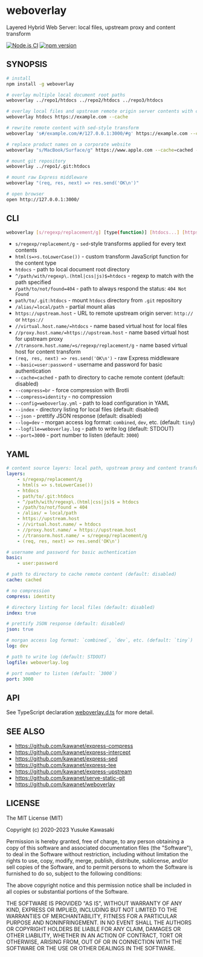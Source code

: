 # weboverlay

Layered Hybrid Web Server: local files, upstream proxy and content transform

[![Node.js CI](https://github.com/kawanet/weboverlay/workflows/Node.js%20CI/badge.svg?branch=master)](https://github.com/kawanet/weboverlay/actions/)
[![npm version](https://badge.fury.io/js/weboverlay.svg)](https://www.npmjs.com/package/weboverlay)

## SYNOPSIS

```sh
# install
npm install -g weboverlay

# overlay multiple local document root paths
weboverlay ../repo1/htdocs ../repo2/htdocs ../repo3/htdocs

# overlay local files and upstream remote origin server contents with cache
weboverlay htdocs https://example.com --cache

# rewrite remote content with sed-style transform
weboverlay 's#/example.com/#/127.0.0.1:3000/#g' https://example.com --cache=cached --log=dev --json

# replace product names on a corporate website 
weboverlay "s/MacBook/Surface/g" https://www.apple.com --cache=cached --port=3000

# mount git repository
weboverlay ../repo1/.git:htdocs

# mount raw Express middleware
weboverlay "(req, res, next) => res.send('OK\n')"

# open browser
open http://127.0.0.1:3000/
```

## CLI

```sh
weboverlay [s/regexp/replacement/g] [type(function)] [htdocs...] [https://hostname] [--options...]
```

- `s/regexp/replacement/g` - `sed`-style transforms applied for every text contents
- `html(s=>s.toLowerCase())` - custom transform JavaScript function for the content type
- `htdocs` - path to local document root directory
- `^/path/with/regexp\.(html|css|js)$=htdocs` - regexp to match with the path specified
- `/path/to/not/found=404` - path to always respond the status: `404 Not Found`
- `path/to/.git:htdocs` - mount `htdocs` directory from `.git` repository
- `/alias/=local/path` - partial mount alias
- `https://upstream.host` - URL to remote upstream origin server: `http://` or `https://`
- `//virtual.host.name/=htdocs` - name based virtual host for local files
- `//proxy.host.name/=https://upstream.host` - name based virtual host for upstream proxy
- `//transorm.host.name/=s/regexp/replacement/g` - name based virtual host for content transform
- `(req, res, next) => res.send('OK\n')` - raw Express middleware
- `--basic=user:password` - username and password for basic authentication
- `--cache=cached` - path to directory to cache remote content (default: disabled)
- `--compress=br` - force compression with Brotli
- `--compress=identity` - no compression
- `--config=weboverlay.yml` - path to load configuration in YAML
- `--index` - directory listing for local files (default: disabled)
- `--json` - prettify JSON response (default: disabled)
- `--log=dev` - morgan access log format: `combined`, `dev`, etc. (default: `tiny`)
- `--logfile=weboverlay.log` - path to write log (default: STDOUT)
- `--port=3000` - port number to listen (default: `3000`)

## YAML

```yaml
# content source layers: local path, upstream proxy and content transform
layers:
    - s/regexp/replacement/g
    - html(s => s.toLowerCase())
    - htdocs
    - path/to/.git:htdocs
    - ^/path/with/regexp\.(html|css|js)$ = htdocs
    - /path/to/not/found = 404
    - /alias/ = local/path
    - https://upstream.host
    - //virtual.host.name/ = htdocs
    - //proxy.host.name/ = https://upstream.host
    - //transorm.host.name/ = s/regexp/replacement/g
    - (req, res, next) => res.send('OK\n')

# username and password for basic authentication
basic:
    - user:password

# path to directory to cache remote content (default: disabled)
cache: cached

# no compression
compress: identity

# directory listing for local files (default: disabled)
index: true

# prettify JSON response (default: disabled)
json: true

# morgan access log format: `combined`, `dev`, etc. (default: `tiny`)
log: dev

# path to write log (default: STDOUT)
logfile: weboverlay.log

# port number to listen (default: `3000`)
port: 3000
```

## API

See TypeScript declaration
[weboverlay.d.ts](https://github.com/kawanet/weboverlay/blob/master/types/weboverlay.d.ts)
for more detail.

## SEE ALSO

- https://github.com/kawanet/express-compress
- https://github.com/kawanet/express-intercept
- https://github.com/kawanet/express-sed
- https://github.com/kawanet/express-tee
- https://github.com/kawanet/express-upstream
- https://github.com/kawanet/serve-static-git
- https://github.com/kawanet/weboverlay

## LICENSE

The MIT License (MIT)

Copyright (c) 2020-2023 Yusuke Kawasaki

Permission is hereby granted, free of charge, to any person obtaining a copy
of this software and associated documentation files (the "Software"), to deal
in the Software without restriction, including without limitation the rights
to use, copy, modify, merge, publish, distribute, sublicense, and/or sell
copies of the Software, and to permit persons to whom the Software is
furnished to do so, subject to the following conditions:

The above copyright notice and this permission notice shall be included in all
copies or substantial portions of the Software.

THE SOFTWARE IS PROVIDED "AS IS", WITHOUT WARRANTY OF ANY KIND, EXPRESS OR
IMPLIED, INCLUDING BUT NOT LIMITED TO THE WARRANTIES OF MERCHANTABILITY,
FITNESS FOR A PARTICULAR PURPOSE AND NONINFRINGEMENT. IN NO EVENT SHALL THE
AUTHORS OR COPYRIGHT HOLDERS BE LIABLE FOR ANY CLAIM, DAMAGES OR OTHER
LIABILITY, WHETHER IN AN ACTION OF CONTRACT, TORT OR OTHERWISE, ARISING FROM,
OUT OF OR IN CONNECTION WITH THE SOFTWARE OR THE USE OR OTHER DEALINGS IN THE
SOFTWARE.
